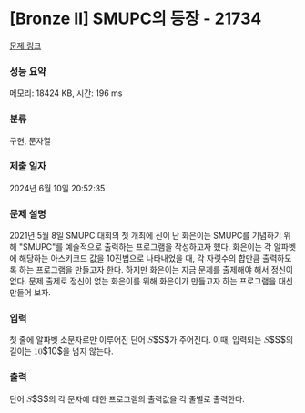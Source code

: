 # [Bronze II] SMUPC의 등장 - 21734 

[문제 링크](https://www.acmicpc.net/problem/21734) 

### 성능 요약

메모리: 18424 KB, 시간: 196 ms

### 분류

구현, 문자열

### 제출 일자

2024년 6월 10일 20:52:35

### 문제 설명

<p>2021년 5월 8일 SMUPC 대회의 첫 개최에 신이 난 화은이는 SMUPC를 기념하기 위해 "SMUPC"를 예술적으로 출력하는 프로그램을 작성하고자 했다. 화은이는 각 알파벳에 해당하는 아스키코드 값을 10진법으로 나타내었을 때, 각 자릿수의 합만큼 출력하도록 하는 프로그램을 만들고자 한다. 하지만 화은이는 지금 문제를 출제해야 해서 정신이 없다. 문제 출제로 정신이 없는 화은이를 위해 화은이가 만들고자 하는 프로그램을 대신 만들어 보자.</p>

### 입력 

 <p>첫 줄에 알파벳 소문자로만 이루어진 단어 <mjx-container class="MathJax" jax="CHTML" style="font-size: 109%; position: relative;"><mjx-math class="MJX-TEX" aria-hidden="true"><mjx-mi class="mjx-i"><mjx-c class="mjx-c1D446 TEX-I"></mjx-c></mjx-mi></mjx-math><mjx-assistive-mml unselectable="on" display="inline"><math xmlns="http://www.w3.org/1998/Math/MathML"><mi>S</mi></math></mjx-assistive-mml><span aria-hidden="true" class="no-mathjax mjx-copytext">$S$</span></mjx-container>가 주어진다. 이때, 입력되는 <mjx-container class="MathJax" jax="CHTML" style="font-size: 109%; position: relative;"><mjx-math class="MJX-TEX" aria-hidden="true"><mjx-mi class="mjx-i"><mjx-c class="mjx-c1D446 TEX-I"></mjx-c></mjx-mi></mjx-math><mjx-assistive-mml unselectable="on" display="inline"><math xmlns="http://www.w3.org/1998/Math/MathML"><mi>S</mi></math></mjx-assistive-mml><span aria-hidden="true" class="no-mathjax mjx-copytext">$S$</span></mjx-container>의 길이는 <mjx-container class="MathJax" jax="CHTML" style="font-size: 109%; position: relative;"><mjx-math class="MJX-TEX" aria-hidden="true"><mjx-mn class="mjx-n"><mjx-c class="mjx-c31"></mjx-c><mjx-c class="mjx-c30"></mjx-c></mjx-mn></mjx-math><mjx-assistive-mml unselectable="on" display="inline"><math xmlns="http://www.w3.org/1998/Math/MathML"><mn>10</mn></math></mjx-assistive-mml><span aria-hidden="true" class="no-mathjax mjx-copytext">$10$</span></mjx-container>을 넘지 않는다.</p>

### 출력 

 <p>단어 <mjx-container class="MathJax" jax="CHTML" style="font-size: 109%; position: relative;"><mjx-math class="MJX-TEX" aria-hidden="true"><mjx-mi class="mjx-i"><mjx-c class="mjx-c1D446 TEX-I"></mjx-c></mjx-mi></mjx-math><mjx-assistive-mml unselectable="on" display="inline"><math xmlns="http://www.w3.org/1998/Math/MathML"><mi>S</mi></math></mjx-assistive-mml><span aria-hidden="true" class="no-mathjax mjx-copytext">$S$</span></mjx-container>의 각 문자에 대한 프로그램의 출력값을 각 줄별로 출력한다.</p>


